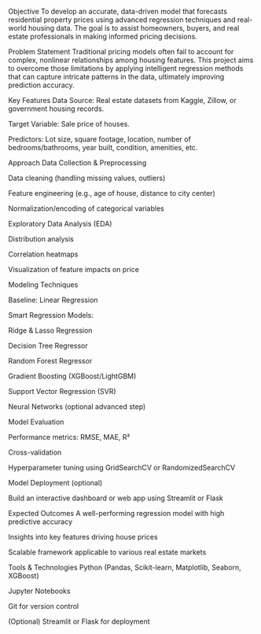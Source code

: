 Objective
To develop an accurate, data-driven model that forecasts residential property prices using advanced regression techniques and real-world housing data. The goal is to assist homeowners, buyers, and real estate professionals in making informed pricing decisions.

Problem Statement
Traditional pricing models often fail to account for complex, nonlinear relationships among housing features. This project aims to overcome those limitations by applying intelligent regression methods that can capture intricate patterns in the data, ultimately improving prediction accuracy.

Key Features
Data Source: Real estate datasets from Kaggle, Zillow, or government housing records.

Target Variable: Sale price of houses.

Predictors: Lot size, square footage, location, number of bedrooms/bathrooms, year built, condition, amenities, etc.

Approach
Data Collection & Preprocessing

Data cleaning (handling missing values, outliers)

Feature engineering (e.g., age of house, distance to city center)

Normalization/encoding of categorical variables

Exploratory Data Analysis (EDA)

Distribution analysis

Correlation heatmaps

Visualization of feature impacts on price

Modeling Techniques

Baseline: Linear Regression

Smart Regression Models:

Ridge & Lasso Regression

Decision Tree Regressor

Random Forest Regressor

Gradient Boosting (XGBoost/LightGBM)

Support Vector Regression (SVR)

Neural Networks (optional advanced step)

Model Evaluation

Performance metrics: RMSE, MAE, R²

Cross-validation

Hyperparameter tuning using GridSearchCV or RandomizedSearchCV

Model Deployment (optional)

Build an interactive dashboard or web app using Streamlit or Flask

Expected Outcomes
A well-performing regression model with high predictive accuracy

Insights into key features driving house prices

Scalable framework applicable to various real estate markets

Tools & Technologies
Python (Pandas, Scikit-learn, Matplotlib, Seaborn, XGBoost)

Jupyter Notebooks

Git for version control

(Optional) Streamlit or Flask for deployment
